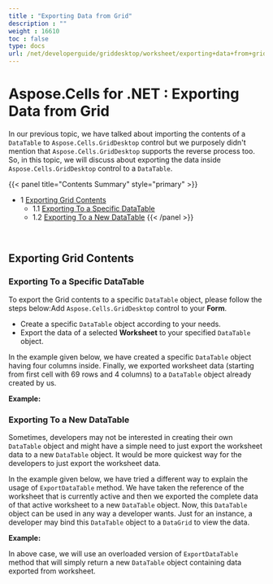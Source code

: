 ```yaml
---
title : "Exporting Data from Grid" 
description : "" 
weight : 16610 
toc : false
type: docs
url: /net/developerguide/griddesktop/worksheet/exporting+data+from+grid/
---
```


# Aspose.Cells for .NET : Exporting Data from Grid


In our previous topic, we have talked about importing the contents of a `DataTable` to `Aspose.Cells.GridDesktop` control but we purposely didn't mention that `Aspose.Cells.GridDesktop` supports the reverse process too. So, in this topic, we will discuss about exporting the data inside `Aspose.Cells.GridDesktop` control to a `DataTable`.

{{< panel title="Contents Summary" style="primary" >}}
*   1 [Exporting Grid Contents](#exporting-grid-contents)
    *   1.1 [Exporting To a Specific DataTable](#exporting-to-a-specific-datatable)
    *   1.2 [Exporting To a New DataTable](#exporting-to-a-new-datatable)
{{< /panel >}}
 

 

## Exporting Grid Contents

### Exporting To a Specific DataTable

To export the Grid contents to a specific `DataTable` object, please follow the steps below:Add `Aspose.Cells.GridDesktop` control to your **Form**.

*   Create a specific `DataTable` object according to your needs.
*   Export the data of a selected **Worksheet** to your specified `DataTable` object.

In the example given below, we have created a specific `DataTable` object having four columns inside. Finally, we exported worksheet data (starting from first cell with 69 rows and 4 columns) to a `DataTable` object already created by us.

**Example:**

### Exporting To a New DataTable

Sometimes, developers may not be interested in creating their own `DataTable` object and might have a simple need to just export the worksheet data to a new `DataTable` object. It would be more quickest way for the developers to just export the worksheet data.

In the example given below, we have tried a different way to explain the usage of `ExportDataTable` method. We have taken the reference of the worksheet that is currently active and then we exported the complete data of that active worksheet to a new `DataTable` object. Now, this `DataTable` object can be used in any way a developer wants. Just for an instance, a developer may bind this `DataTable` object to a `DataGrid` to view the data.

**Example:**

In above case, we will use an overloaded version of `ExportDataTable` method that will simply return a new `DataTable` object containing data exported from worksheet.

